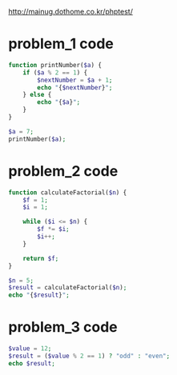 http://mainug.dothome.co.kr/phptest/

# problem_1 code

```php
function printNumber($a) {
    if ($a % 2 == 1) {
        $nextNumber = $a + 1;
        echo "{$nextNumber}";
    } else {
        echo "{$a}";
    }
}

$a = 7;
printNumber($a);
```


# problem_2 code

```php
function calculateFactorial($n) {
    $f = 1;
    $i = 1;

    while ($i <= $n) {
        $f *= $i;
        $i++;
    }

    return $f;
}

$n = 5;
$result = calculateFactorial($n);
echo "{$result}";
```


# problem_3 code

```php
$value = 12;
$result = ($value % 2 == 1) ? "odd" : "even";
echo $result;
```

